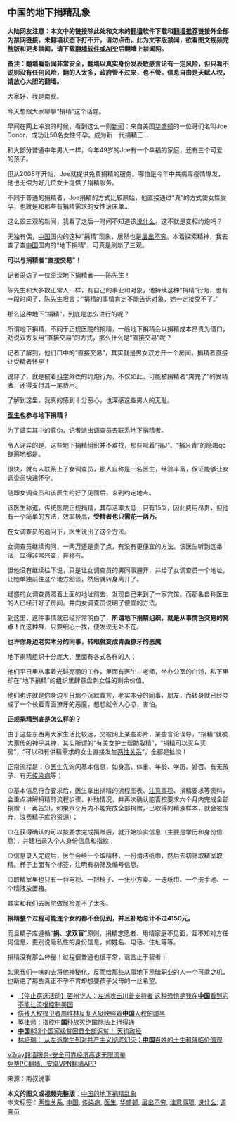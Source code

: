  <h2>中国的地下捐精乱象</h2> <p class="notice"><b>大陆网友注意：本文中的链接除此处和文末的<a href="https://github.com/bannedbook/fanqiang" >翻墙</a>软件下载和<a href="https://github.com/killgcd/justmysocks/blob/master/README.md">翻墙推荐</a>链接外全部为禁网链接，未翻墙状态下打不开，请勿点击。此为文字版禁闻，欲看图文视频完整版和更多禁闻，请下载<a href="https://github.com/bannedbook/fanqiang">翻墙软件或APP</a>后翻墙上禁闻网。</p><p>备注：翻墙看新闻非常安全，翻墙以真实身份发表敏感言论有一定风险，但只看不说则没有任何风险，翻的人太多，政府管不过来，也不管。信息自由是天赋人权，请放心大胆的翻墙。</b></p>  <div class="entry"> <p id="conimg">大家好，我是南叔。</p> <p>今天想跟大家聊聊“捐精”这个话题。</p> <p>早间在网上冲浪的时候，看到这么一则<span class='wp_keywordlink_affiliate'><a href="https://www.bannedbook.org/" title="新闻">新闻</a></span>：来自美国<a href="https://www.bannedbook.org/bnews/tag/%e5%8d%8e%e7%9b%9b%e9%a1%bf/" class="st_tag internal_tag" rel="tag" title="标签 华盛顿 下的日志">华盛顿</a>的一位哥们名叫Joe Donor，成功让50名女性怀孕。成为新一代捐精王&#8230;</p> <p>和大部分普通中年男人一样，今年49岁的Joe有一个幸福的家庭，还有三个可爱的孩子。</p> <p>但从2008年开始，Joe就提供免费捐精的服务。哪怕是今年中共病毒疫情爆发，他也无偿为好几位女士提供了捐精服务。</p> <p>不同于普通的捐精者，Joe捐精的方式比较原始，他直接通过“真”的方式使女性受孕，也就是和那些有捐精需求的女性滚床单&#8230;</p> <p>这么毁三观的新闻，我看了之后一时间不知道该<a href="https://www.bannedbook.org/bnews/tag/%E8%AF%B4%E4%BB%80%E4%B9%88/" class="st_tag internal_tag" rel="tag" title="标签 说什么 下的日志">说什么</a>。这不就是变相约炮吗？</p> <p>无独有偶，<span class='wp_keywordlink_affiliate'><a href="https://www.bannedbook.org/" title="中国" target="_blank">中国</a></span>国内的这种“捐精”现象，居然也是<a href="https://www.bannedbook.org/bnews/tag/%E5%B1%82%E5%87%BA%E4%B8%8D%E7%A9%B7/" class="st_tag internal_tag" rel="tag" title="标签 层出不穷 下的日志">层出不穷</a>。本着探索精神，我去查了查<a href="https://www.bannedbook.org/bnews/tag/%E4%B8%AD%E5%9B%BD/" class="st_tag internal_tag" rel="tag" title="标签 中国 下的日志">中国</a>国内的“地下捐精”，可真是刷新了三观。</p> <p><strong>可以与捐精者“直接交易”！</strong></p> <p>记者采访了一位资深地下捐精者——陈先生！</p> <p>陈先生和大多数正常人一样，有自己的事业和对象，他持续这种“捐精”行为，也有一段时间了，陈先生坦言：“捐精的事情肯定不能告诉对象，她一定接受不了。”</p>  <p>那么这种地下“捐精”，到底是怎么进行的呢？</p> <p>所谓地下捐精，不同于正规医院的捐精，一般地下捐精会以捐精成本昂贵为借口，劝说双方采用“直接交易”的方式，那么什么是“直接交易”呢？</p> <p>记者了解到，他们口中的“直接交易”，其实就是男女双方开一个房间，捐精者直接让受精者怀孕！</p> <p>说穿了，就是披着<span class='wp_keywordlink'><a href="https://www.bannedbook.org/forum11/topic309.html" title="禁片：“科学”的棍子" target="_blank">科学</a></span>外衣的约炮行为，不仅如此，可能被捐精者“爽完了”的受精者，还得支付其一笔费用。</p> <p>了解到这里，我真的感到十分恶心，也深感这些男人的无耻。</p> <p><strong><a href="https://www.bannedbook.org/bnews/tag/%e5%8c%bb%e7%94%9f/" class="st_tag internal_tag" rel="tag" title="标签 医生 下的日志">医生</a>也参与地下捐精？</strong></p> <p>为了证实其中的真伪，记者派出<a href="https://www.bannedbook.org/bnews/tag/%E8%B0%83%E6%9F%A5%E5%91%98/" class="st_tag internal_tag" rel="tag" title="标签 调查员 下的日志">调查员</a>去联系地下捐精者。</p> <p>令人诧异的是，这些地下捐精组织并不难找，那些喊着“捐J”、“捐米青”的隐晦qq群遍地都是。</p> <p>很快，就有人联系上了女调查员，那人自称是一名医生，经验丰富，保证能够让女调查员快速怀孕。</p> <p>随即女调查员和该医生约好了见面后，来到约定地点。</p> <p>该医生称道，传统医院正规捐精，其存活率太低，只有15%，因此费用昂贵，但他有一个简单的方法，效率极高，<strong>受精者也只需花一两万。</strong></p>  <p>在女调查员的追问下，医生说出了这个方法。</p> <p>女调查员继续询问，一两万还是贵了点，有没有更便宜的方法。该医生听到这番话，显得非常兴奋，并称有。</p> <p>但他没有继续往下说，只是让女调查员的男同事避开，并给了女调查员一个地址，让她单独前往这个地方细谈，然后就转身离开了。</p> <p>疑惑的女调查员照着上面的地址前去，发现自己来到了一家宾馆。而那名自称医生的人已经开好了房间。并向女调查员说明了便宜的方法。</p> <p>到这里，这件事情就已经非常明白了，<strong>所谓地下捐精组织，就是从事情色交易的窝点！</strong>而这种群，只要细心一找，便发现无处不在。</p> <p><strong>也许你身边老实本分的同事，转眼就变成青面獠牙的恶魔</strong></p> <p>地下捐精组织十分庞大，里面有各式各样的人；</p> <p>他们平日里从事着光鲜亮丽的工作，里面有医生，老师，坐办公室的白领，私下里却在“地下捐精”的组织里肆意盘剥女性的剩余价值。</p> <p>他们也许就是你身边平日那个沉默寡言，老实本分的同事，朋友，而转身就已经变成了一个长着青面獠牙的恶魔，想想就令人心凉，害怕。</p> <p><strong>正规捐精到底是怎么样的？</strong></p> <p>由于这些东西离大家生活比较远，又被网上某些影片，某些言论误导，“捐精”就被大家传的神乎其神，其实所谓的“有美女护士帮助取精”，“捐精可以买车买房”，“可以和有供精需求的女士直接发生<a href="https://www.bannedbook.org/bnews/tag/%e4%b8%a4%e6%80%a7%e5%85%b3%e7%b3%bb/" class="st_tag internal_tag" rel="tag" title="标签 两性关系 下的日志">两性关系</a>”，全都是扯淡！</p>  <p>正常流程是：⊙医生先询问基本信息，如身高、体重、年龄、学历、婚否、有无孩子、有无<a href="https://www.bannedbook.org/bnews/tag/%E4%BC%A0%E6%9F%93%E7%97%85/" class="st_tag internal_tag" rel="tag" title="标签 传染病 下的日志">传染病</a>等；</p> <p>⊙基本信息符合要求后，医生拿出捐精的流程图表、<a href="https://www.bannedbook.org/bnews/tag/%E6%B3%A8%E6%84%8F%E4%BA%8B%E9%A1%B9/" class="st_tag internal_tag" rel="tag" title="标签 注意事项 下的日志">注意事项</a>、捐精要求等资料，会重点讲解捐精的流程步骤，补助情况，并再次确认能否按要求六个月内完成全部捐赠（一再告知，如果六个月内不能完成全部捐赠，已取得的精液样本，就会被废弃，浪费精子库的资源）；</p> <p>⊙在获得确认的可以按要求完成捐赠后，就开始核实信息（主要是学历和身份信息），并建档录入个人身份信息和指纹；</p> <p>⊙信息录入完成后，医生会给一个取精杯，一份清洁纸巾，然后去初筛取精室取精。杯子上面有个标签，注明有初筛及编号信息。</p> <p>⊙取精室里也只有一台电视、一把椅子、一张小方桌、一迭纸巾、一个洗手池、一个精液放置箱。</p> <p>其实和我们去医院做尿检差不了太多。</p> <p><strong>捐精整个过程可能连个女的都不会见到，并且补助总计不过4150元。</strong></p> <p>而且精子库遵循“<strong>捐、求双盲”</strong>原则，捐精志愿者、用精家庭不见面，互不知对方任何信息，更别说隐私性的身份信息，如姓名、电话、住址等等。</p> <p>捐精没有那么神秘！过程很普通也很平常，谣言止于智者！</p> <p>如果我们一味的去将他神秘化，反而给那些从事地下黑暗职业的人一个可乘之机，也断绝了那些真正不孕不育却想要孩子父母的一丝希望。</p> <ul class='op-related-articles' title='相关阅读'> <li><a href='https://www.bannedbook.org/bnews/bannedvideo/20201124/1436024.html' target='_blank'>【停止窃选活动】密州华人：左派攻击川普支持者 这种恐惧是我在<b>中国</b>看到的 不能让流氓控制美国</a></li> <li><a href='https://www.bannedbook.org/bnews/renquan/20201124/1436007.html' target='_blank'>伤残人权捍卫者周维林反复入狱映照着<b>中国</b>人权的暗黑</a></li> <li><a href='https://www.bannedbook.org/bnews/ssgc/20201124/1435999.html' target='_blank'>英律师：指控<b>中国</b>种族灭绝国际法上行得通</a></li> <li><a href='https://www.bannedbook.org/bnews/bannedvideo/20201124/1435994.html' target='_blank'><b>中国</b>832个国家级贫困县全部返贫！ 天钧政经</a></li> <li><a href='https://www.bannedbook.org/bnews/baitai/20201124/1435993.html' target='_blank'>林培瑞： 从左派学生到对共产主义彻底幻灭；<b>中国</b>百姓的土生和降临价值观</a></li> </ul> <p class="texttj"> <a href="https://www.bannedbook.org/forum23/topic22702.html" target="_blank">V2ray翻墙服务-安全可靠经济高速无限流量</a><br/> <a href="https://github.com/bannedbook/fanqiang/wiki/%E7%A6%81%E9%97%BB%E7%BD%91%E5%AE%89%E5%8D%93%E7%BF%BB%E5%A2%99%E6%96%B0%E9%97%BBAPP" target="_blank">免费PC翻墙、安卓VPN翻墙APP</a></p><p> 来源：南叔说事 </p> <a name='sharetosocial'></a>       <div><b>本文的图文或视频完整版</b>：<a href='https://www.bannedbook.org/bnews/lifebaike/20201124/1436086.html'>中国的地下捐精乱象</a></div>  </div><!--END ENTRY--> <div class="postfooter"> <div>本文标签：<a href="https://www.bannedbook.org/bnews/tag/%e4%b8%a4%e6%80%a7%e5%85%b3%e7%b3%bb/" rel="tag">两性关系</a>, <a href="https://www.bannedbook.org/bnews/tag/%E4%B8%AD%E5%9B%BD/" rel="tag">中国</a>, <a href="https://www.bannedbook.org/bnews/tag/%E4%BC%A0%E6%9F%93%E7%97%85/" rel="tag">传染病</a>, <a href="https://www.bannedbook.org/bnews/tag/%e5%8c%bb%e7%94%9f/" rel="tag">医生</a>, <a href="https://www.bannedbook.org/bnews/tag/%e5%8d%8e%e7%9b%9b%e9%a1%bf/" rel="tag">华盛顿</a>, <a href="https://www.bannedbook.org/bnews/tag/%E5%B1%82%E5%87%BA%E4%B8%8D%E7%A9%B7/" rel="tag">层出不穷</a>, <a href="https://www.bannedbook.org/bnews/tag/%E6%B3%A8%E6%84%8F%E4%BA%8B%E9%A1%B9/" rel="tag">注意事项</a>, <a href="https://www.bannedbook.org/bnews/tag/%E8%AF%B4%E4%BB%80%E4%B9%88/" rel="tag">说什么</a>, <a href="https://www.bannedbook.org/bnews/tag/%E8%B0%83%E6%9F%A5%E5%91%98/" rel="tag">调查员</a></div>  </div><!--END POSTFOOTER--> 
